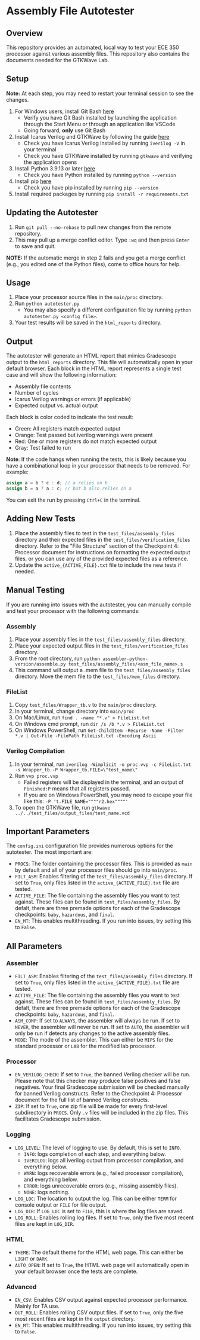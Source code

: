 # Assembly File Autotester
## Overview 
This repository provides an automated, local way to test your ECE 350 processor against various assembly files. This repository also contains the documents needed for the GTKWave Lab.

## Setup
**Note:** At each step, you may need to restart your terminal session to see the changes.
1. For Windows users, install Git Bash [here](https://git-scm.com/downloads/win)
   - Verify you have Git Bash installed by launching the application through the Start Menu or through an application like VSCode
   - Going forward, **only** use Git Bash 
2. Install Icarus Verilog and GTKWave by following the guide [here](https://docs.google.com/document/d/1RaLEdjCxocIHsXdHlYIY3IXyU-FsCGMA046p8uV3ypU/edit?usp=drive_link)
   - Check you have Icarus Verilog installed by running `iverilog -V` in your terminal
   - Check you have GTKWave installed by running `gtkwave` and verifying the application opens
3. Install Python 3.9.13 or later [here](https://www.python.org/downloads/)
   - Check you have Python installed by running `python --version`
4. Install pip [here](https://pip.pypa.io/en/stable/installation/)
   - Check you have pip installed by running `pip --version`
5. Install required packages by running `pip install -r requirements.txt`

## Updating the Autotester
1. Run `git pull --no-rebase` to pull new changes from the remote repository.
2. This may pull up a merge conflict editor. Type `:wq` and then press `Enter` to save and quit. 

**NOTE:** If the automatic merge in step 2 fails and you get a merge conflict (e.g., you edited one of the Python files), come to office hours for help. 


## Usage
1. Place your processor source files in the `main/proc` directory.
2. Run `python autotester.py`
    - You may also specify a different configuration file by running `python autotester.py <config_file>`.
3. Your test results will be saved in the `html_reports` directory.

## Output
The autotester will generate an HTML report that mimics Gradescope output to the `html_reports` directory. This file will automatically open in your default browser. Each block in the HTML report represents a single test case and will show the following information:
* Assembly file contents
* Number of cycles
* Icarus Verilog warnings or errors (if applicable)
* Expected output vs. actual output


Each block is color coded to indicate the test result:
* Green: All registers match expected output
* Orange: Test passed but iverilog warnings were present
* Red: One or more registers do not match expected output
* Gray: Test failed to run

**Note**: If the code hangs when running the tests, this is likely because you have a combinational loop in your processor that needs to be removed. For example:
```verilog
assign a = b ? c : d; // a relies on b
assign b = a ? a : c; // but b also relies on a
```
You can exit the run by pressing `Ctrl+C` in the terminal.


## Adding New Tests
1. Place the assembly files to test in the `test_files/assembly_files` directory and their expected files in the `test_files/verification_files` directory. Refer to the "File Structure" section of the Checkpoint 4: Processor document for instructions on formatting the expected output files, or you can use any of the provided expected files as a reference.
2. Update the `active_{ACTIVE_FILE}.txt` file to include the new tests if needed.

## Manual Testing
If you are running into issues with the autotester, you can manually compile and test your processor with the following commands:
### Assembly
1. Place your assembly files in the `test_files/assembly_files` directory.
2. Place your expected output files in the `test_files/verification_files` directory.
3. From the root directory, run `python assembler-python-version/assemble.py test_files/assembly_files/<asm_file_name>.s`
4. This command will output a .mem file to the `test_files/assembly_files` directory. Move the mem file to the `test_files/mem_files` directory.
### FileList
1. Copy `test_files/Wrapper_tb.v` to the `main/proc` directory.
2. In your terminal, change directory into `main/proc`
3. On Mac/Linux, run `find . -name "*.v" > FileList.txt`
3. On Windows cmd prompt, run `dir /s /b *.v > FileList.txt`
3. On Windows PowerShell, run `Get-ChildItem -Recurse -Name -Filter *.v | Out-File -FilePath FileList.txt -Encoding Ascii`
### Verilog Compilation
1. In your terminal, run `iverilog -Wimplicit -o proc.vvp -c FileList.txt -s Wrapper_tb -P Wrapper_tb.FILE=\"test_name\"`
2. Run `vvp proc.vvp`
   - Failed registers will be displayed in the terminal, and an output of `Finished:P` means that all registers passed.
   - If you are on Windows PowerShell, you may need to escape your file like this: `-P 't.FILE_NAME=""""r2.hex""""'`
3. To open the GTKWave file, run `gtkwave ../../test_files/output_files/test_name.vcd`

## Important Parameters
The `config.ini` configuration file provides numerous options for the autotester. The most important are:
* `PROCS`: The folder containing the processor files. This is provided as `main` by default and all of your processor files should go into `main/proc`. 
* `FILT_ASM`: Enables filtering of the `test_files/assembly_files` directory. If set to `True`, only files listed in the `active_{ACTIVE_FILE}.txt` file are tested. 
* `ACTIVE_FILE`: The file containing the assembly files you want to test against. These files can be found in `test_files/assembly_files`. By defalt, there are three premade options for each of the Gradescope checkpoints: `baby`, `hazardous`, and `final`. 
* `EN_MT`: This enables multithreading. If you run into issues, try setting this to `False`. 

## All Parameters
### Assembler
* `FILT_ASM`: Enables filtering of the `test_files/assembly_files` directory. If set to `True`, only files listed in the `active_{ACTIVE_FILE}.txt` file are tested. 
* `ACTIVE_FILE`: The file containing the assembly files you want to test against. These files can be found in `test_files/assembly_files`. By defalt, there are three premade options for each of the Gradescope checkpoints: `baby`, `hazardous`, and `final`. 
* `ASM_COMP`: If set to `ALWAYS`, the assembler will always be run. If set to `NEVER`, the assembler will never be run. If set to `AUTO`, the assembler will only be run if detects any changes to the active assembly files.
* `MODE`: The mode of the assembler. This can either be `MIPS` for the standard processor or `LAB` for the modified lab processor.

### Processor
* `EN_VERILOG_CHECK`: If set to `True`, the banned Verilog checker will be run. Please note that this checker may produce false positives and false negatives. Your final Gradescope submission will be checked manually for banned Verilog constructs. Refer to the Checkpoint 4: Processor document for the full list of banned Verilog constructs.
* `ZIP`: If set to `True`, one zip file will be made for every first-level subdirectory in `PROCS`. Only `.v` files will be included in the zip files. This facilitates Gradescope submission.  

### Logging
* `LOG_LEVEL`: The level of logging to use. By default, this is set to `INFO`.
    * `INFO`: logs completion of each step, and everything below.
    * `IVERILOG`: logs all iverilog output from processor compilation, and everything below.
    * `WARN`: logs recoverable errors (e.g., failed processor compilation), and everything below.
    * `ERROR`: logs unrecoverable errors (e.g., missing assembly files).
    * `NONE`: logs nothing.
* `LOG_LOC`: The location to output the log. This can be either `TERM` for console output or `FILE` for file output. 
* `LOG_DIR`: If `LOG_LOC` is set to `FILE`, this is where the log files are saved. 
* `LOG_ROLL`: Enables rolling log files. If set to `True`, only the five most recent files are kept in `LOG_DIR`.

### HTML
* `THEME`: The default theme for the HTML web page. This can either be `LIGHT` or `DARK`.
* `AUTO_OPEN`: If set to `True`, the HTML web page will automatically open in your default browser once the tests are complete.

### Advanced
* `EN_CSV`: Enables CSV output against expected processor performance. Mainly for TA use. 
* `OUT_ROLL`: Enables rolling CSV output files. If set to `True`, only the five most recent files are kept in the `output` directory.
* `EN_MT`: This enables multithreading. If you run into issues, try setting this to `False`.